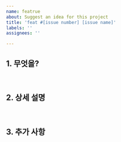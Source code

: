 ```yaml
---
name: featrue
about: Suggest an idea for this project
title: 'feat #[issue number] [issue name]'
labels: ''
assignees: ''

---
```


## 1. 무엇을?

<br>

## 2. 상세 설명

<br>

## 3. 추가 사항
